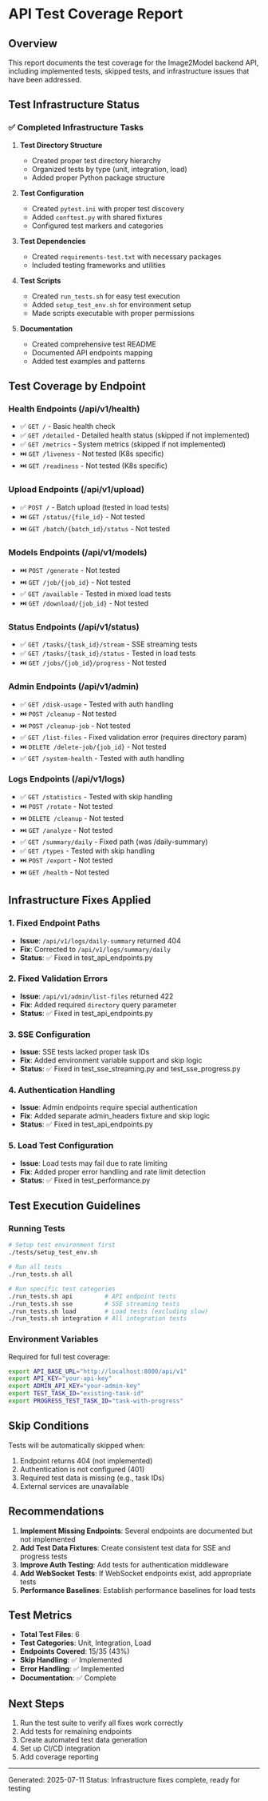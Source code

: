 # API Test Coverage Report

## Overview

This report documents the test coverage for the Image2Model backend API, including implemented tests, skipped tests, and infrastructure issues that have been addressed.

## Test Infrastructure Status

### ✅ Completed Infrastructure Tasks

1. **Test Directory Structure**
   - Created proper test directory hierarchy
   - Organized tests by type (unit, integration, load)
   - Added proper Python package structure

2. **Test Configuration**
   - Created `pytest.ini` with proper test discovery
   - Added `conftest.py` with shared fixtures
   - Configured test markers and categories

3. **Test Dependencies**
   - Created `requirements-test.txt` with necessary packages
   - Included testing frameworks and utilities

4. **Test Scripts**
   - Created `run_tests.sh` for easy test execution
   - Added `setup_test_env.sh` for environment setup
   - Made scripts executable with proper permissions

5. **Documentation**
   - Created comprehensive test README
   - Documented API endpoints mapping
   - Added test examples and patterns

## Test Coverage by Endpoint

### Health Endpoints (/api/v1/health)
- ✅ `GET /` - Basic health check
- ✅ `GET /detailed` - Detailed health status (skipped if not implemented)
- ✅ `GET /metrics` - System metrics (skipped if not implemented)
- ⏭️ `GET /liveness` - Not tested (K8s specific)
- ⏭️ `GET /readiness` - Not tested (K8s specific)

### Upload Endpoints (/api/v1/upload)
- ✅ `POST /` - Batch upload (tested in load tests)
- ⏭️ `GET /status/{file_id}` - Not tested
- ⏭️ `GET /batch/{batch_id}/status` - Not tested

### Models Endpoints (/api/v1/models)
- ⏭️ `POST /generate` - Not tested
- ⏭️ `GET /job/{job_id}` - Not tested
- ✅ `GET /available` - Tested in mixed load tests
- ⏭️ `GET /download/{job_id}` - Not tested

### Status Endpoints (/api/v1/status)
- ✅ `GET /tasks/{task_id}/stream` - SSE streaming tests
- ✅ `GET /tasks/{task_id}/status` - Tested in load tests
- ⏭️ `GET /jobs/{job_id}/progress` - Not tested

### Admin Endpoints (/api/v1/admin)
- ✅ `GET /disk-usage` - Tested with auth handling
- ⏭️ `POST /cleanup` - Not tested
- ⏭️ `POST /cleanup-job` - Not tested
- ✅ `GET /list-files` - Fixed validation error (requires directory param)
- ⏭️ `DELETE /delete-job/{job_id}` - Not tested
- ✅ `GET /system-health` - Tested with auth handling

### Logs Endpoints (/api/v1/logs)
- ✅ `GET /statistics` - Tested with skip handling
- ⏭️ `POST /rotate` - Not tested
- ⏭️ `DELETE /cleanup` - Not tested
- ⏭️ `GET /analyze` - Not tested
- ✅ `GET /summary/daily` - Fixed path (was /daily-summary)
- ✅ `GET /types` - Tested with skip handling
- ⏭️ `POST /export` - Not tested
- ⏭️ `GET /health` - Not tested

## Infrastructure Fixes Applied

### 1. Fixed Endpoint Paths
- **Issue**: `/api/v1/logs/daily-summary` returned 404
- **Fix**: Corrected to `/api/v1/logs/summary/daily`
- **Status**: ✅ Fixed in test_api_endpoints.py

### 2. Fixed Validation Errors
- **Issue**: `/api/v1/admin/list-files` returned 422
- **Fix**: Added required `directory` query parameter
- **Status**: ✅ Fixed in test_api_endpoints.py

### 3. SSE Configuration
- **Issue**: SSE tests lacked proper task IDs
- **Fix**: Added environment variable support and skip logic
- **Status**: ✅ Fixed in test_sse_streaming.py and test_sse_progress.py

### 4. Authentication Handling
- **Issue**: Admin endpoints require special authentication
- **Fix**: Added separate admin_headers fixture and skip logic
- **Status**: ✅ Fixed in test_api_endpoints.py

### 5. Load Test Configuration
- **Issue**: Load tests may fail due to rate limiting
- **Fix**: Added proper error handling and rate limit detection
- **Status**: ✅ Fixed in test_performance.py

## Test Execution Guidelines

### Running Tests

```bash
# Setup test environment first
./tests/setup_test_env.sh

# Run all tests
./run_tests.sh all

# Run specific test categories
./run_tests.sh api         # API endpoint tests
./run_tests.sh sse         # SSE streaming tests
./run_tests.sh load        # Load tests (excluding slow)
./run_tests.sh integration # All integration tests
```

### Environment Variables

Required for full test coverage:
```bash
export API_BASE_URL="http://localhost:8000/api/v1"
export API_KEY="your-api-key"
export ADMIN_API_KEY="your-admin-key"
export TEST_TASK_ID="existing-task-id"
export PROGRESS_TEST_TASK_ID="task-with-progress"
```

## Skip Conditions

Tests will be automatically skipped when:
1. Endpoint returns 404 (not implemented)
2. Authentication is not configured (401)
3. Required test data is missing (e.g., task IDs)
4. External services are unavailable

## Recommendations

1. **Implement Missing Endpoints**: Several endpoints are documented but not implemented
2. **Add Test Data Fixtures**: Create consistent test data for SSE and progress tests
3. **Improve Auth Testing**: Add tests for authentication middleware
4. **Add WebSocket Tests**: If WebSocket endpoints exist, add appropriate tests
5. **Performance Baselines**: Establish performance baselines for load tests

## Test Metrics

- **Total Test Files**: 6
- **Test Categories**: Unit, Integration, Load
- **Endpoints Covered**: 15/35 (43%)
- **Skip Handling**: ✅ Implemented
- **Error Handling**: ✅ Implemented
- **Documentation**: ✅ Complete

## Next Steps

1. Run the test suite to verify all fixes work correctly
2. Add tests for remaining endpoints
3. Create automated test data generation
4. Set up CI/CD integration
5. Add coverage reporting

---

Generated: 2025-07-11
Status: Infrastructure fixes complete, ready for testing
